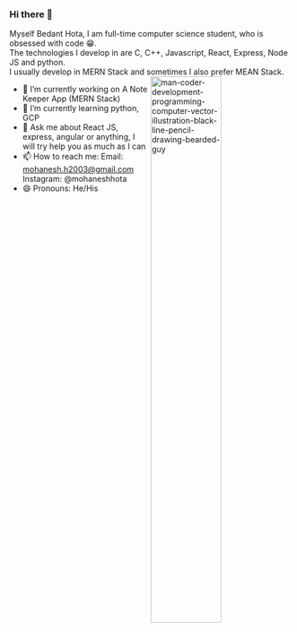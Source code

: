### Hi there 👋

<!--
**BedantHota/BedantHota** is a ✨ _special_ ✨ repository because its `README.md` (this file) appears on your GitHub profile. -->
  Myself Bedant Hota,
  I am full-time computer science student, who is obsessed with code 😁.<br/>
  The technologies I develop in are C, C++, Javascript, React, Express, Node JS and python.<br/>
  I usually develop in MERN Stack and sometimes I also prefer MEAN Stack.<br/>
  <img align="right" width="50%" src="https://i.ibb.co/nzWPsMk/man-coder-development-programming-computer-vector-illustration-black-line-pencil-drawing-bearded-guy.png" alt="man-coder-development-programming-computer-vector-illustration-black-line-pencil-drawing-bearded-guy" border="0">
- 🔭 I’m currently working on A Note Keeper App (MERN Stack)
- 🌱 I’m currently learning python, GCP
- 💬 Ask me about React JS, express, angular or anything, I will try help you as much as I can  
- 📫 How to reach me: Email: mohanesh.h2003@gmail.com Instagram: @mohaneshhota
- 😄 Pronouns: He/His
<br/>
<br/>
